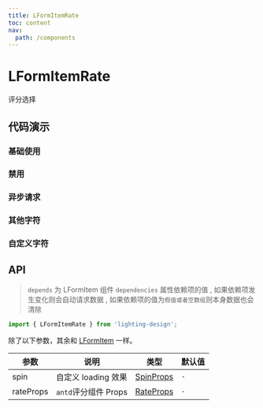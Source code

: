 ```yaml
---
title: LFormItemRate
toc: content
nav:
  path: /components
---
```


# LFormItemRate

评分选择

## 代码演示

### 基础使用

<code src='./demos/Demo1.tsx'></code>

### 禁用

<code src='./demos/Demo2.tsx'></code>

### 异步请求

<code src='./demos/Demo3.tsx'></code>

### 其他字符

<code src='./demos/Demo4.tsx'></code>

### 自定义字符

<code src='./demos/Demo5.tsx'></code>

## API

> `depends` 为 LFormItem 组件 `dependencies` 属性依赖项的值 , 如果依赖项发生变化则会自动请求数据 , 如果依赖项的值为`假值或者空数组`则本身数据也会清除

```ts
import { LFormItemRate } from 'lighting-design';
```

除了以下参数，其余和 [LFormItem](/components/form-item) 一样。

| 参数      | 说明                 | 类型                                                    | 默认值 |
| --------- | -------------------- | ------------------------------------------------------- | ------ |
| spin      | 自定义 loading 效果  | [SpinProps](https://ant.design/components/spin-cn/#api) | `-`    |
| rateProps | `antd`评分组件 Props | [RateProps](https://ant.design/components/rate-cn/#api) | `-`    |
